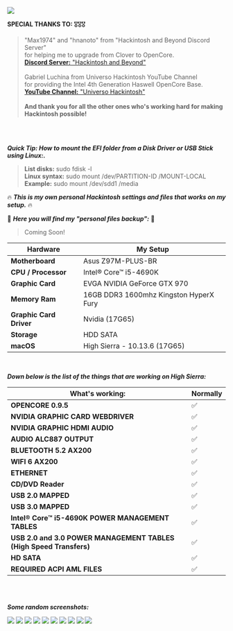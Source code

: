![](https://i.imgur.com/SmQeONh.png)

**SPECIAL THANKS TO:** 🎖️🎖️🎖️
<br />
> "Max1974" and "hnanoto" from "Hackintosh and Beyond Discord Server"<br />
> for helping me to upgrade from Clover to OpenCore.<br />
> [**Discord Server:** "Hackintosh and Beyond"](https://discord.gg/Vt5hjrgD)
> <br />
> <br />
>  Gabriel Luchina from Universo Hackintosh YouTube Channel<br />
> for providing the Intel 4th Generation Haswell OpenCore Base.<br />
> [**YouTube Channel:** "Universo Hackintosh"](https://www.youtube.com/@UniversoHackintosh)
> <br />
> <br />
> **And thank you for all the other ones who's working hard for making Hackintosh possible!**

<br />
<br />

***Quick Tip: How to mount the EFI folder from a Disk Driver or USB Stick using Linux:.***

> **List disks:** sudo fdisk -l <br />
> **Linux syntax:** sudo mount /dev/PARTITION-ID /MOUNT-LOCAL <br />
> **Example:** sudo mount /dev/sdd1 /media <br />


:fire: ***This is my own personal Hackintosh settings and files that works on my setup.*** :fire:

:open_file_folder: ***Here you will find my "personal files backup":*** :open_file_folder:
>Coming Soon!


|Hardware|My Setup|
|---|---|
|**Motherboard**|Asus Z97M-PLUS-BR|
|**CPU / Processor**|Intel® Core™ i5-4690K|
|**Graphic Card**|EVGA NVIDIA GeForce GTX 970|
|**Memory Ram**|16GB DDR3 1600mhz Kingston HyperX Fury|
|**Graphic Card Driver**|Nvidia (17G65)|
|**Storage**|HDD SATA|
|**macOS**|High Sierra - 10.13.6 (17G65)|


<br />

***Down below is the list of the things that are working on High Sierra:*** <br />

|What's working:|Normally|
|---|---|
|**OPENCORE 0.9.5**|:white_check_mark:|
|**NVIDIA GRAPHIC CARD WEBDRIVER**|:white_check_mark:|
|**NVIDIA GRAPHIC HDMI AUDIO**|:white_check_mark:|
|**AUDIO ALC887 OUTPUT**|:white_check_mark:|
|**BLUETOOTH 5.2 AX200**|:white_check_mark:|
|**WIFI 6 AX200**|:white_check_mark:|
|**ETHERNET**|:white_check_mark:|
|**CD/DVD Reader**|:white_check_mark:|
|**USB 2.0 MAPPED**|:white_check_mark:|
|**USB 3.0 MAPPED**|:white_check_mark:|
|**Intel® Core™ i5-4690K POWER MANAGEMENT TABLES**|:white_check_mark:|
|**USB 2.0 and 3.0 POWER MANAGEMENT TABLES (High Speed Transfers)**|:white_check_mark:|
|**HD SATA**|:white_check_mark:|
|**REQUIRED ACPI AML FILES**|:white_check_mark:|

<br />
<br />

***Some random screenshots:*** <br />

![](https://i.imgur.com/XIdyf36.png)
![](https://i.imgur.com/NWdoXPO.png)
![](https://i.imgur.com/WkBCa3o.png)
![](https://i.imgur.com/WhLHB8X.png)
![](https://i.imgur.com/3eLAzbj.png)
![](https://i.imgur.com/eTkJ4hD.png)
![](https://i.imgur.com/TT5N09A.png)
![](https://i.imgur.com/BC75mQ7.png)
![](https://i.imgur.com/oManpM1.png)
![](https://i.imgur.com/1RWSBsg.png)




